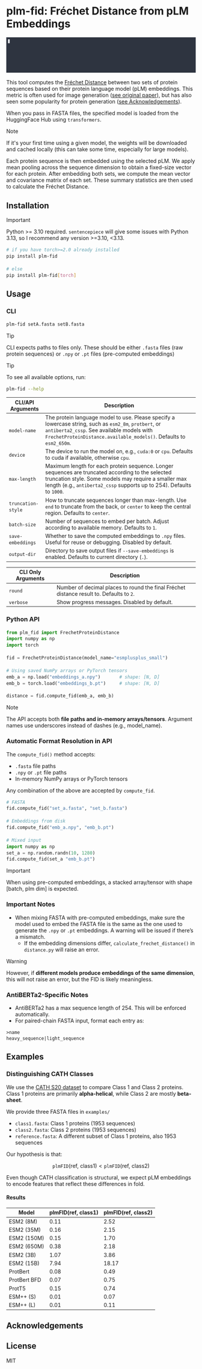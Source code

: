 # plm-fid: Fréchet Distance from pLM Embeddings
![cli_demo](https://raw.githubusercontent.com/young-su-ko/plm-fid/main/_assets/cli_demo.gif)

This tool computes the [Fréchet Distance](https://en.wikipedia.org/wiki/Fr%C3%A9chet_inception_distance) between two sets of protein sequences based on their protein language model (pLM) embeddings. This metric is often used for image generation ([see original paper](https://arxiv.org/pdf/1706.08500)), but has also seen some popularity for protein generation ([see Acknowledgements](#Acknowledgements)).

When you pass in FASTA files, the specified model is loaded from the HuggingFace Hub using `transformers`. 
> [!NOTE]  
> If it's your first time using a given model, the weights will be downloaded and cached locally (this can take some time, especially for large models).

Each protein sequence is then embedded using the selected pLM. We apply mean pooling across the sequence dimension to obtain a fixed-size vector for each protein. After embedding both sets, we compute the mean vector and covariance matrix of each set. These summary statistics are then used to calculate the Fréchet Distance.

## Installation
> [!IMPORTANT]  
> Python >= 3.10 required. `sentencepiece` will give some issues with Python 3.13, so I recommend any version >=3.10, <3.13.
```bash
# if you have torch>=2.0 already installed
pip install plm-fid

# else
pip install plm-fid[torch]
```

## Usage

### CLI
```bash
plm-fid setA.fasta setB.fasta
```
> [!TIP]
> CLI expects paths to files only. These should be either `.fasta` files (raw protein sequences) or `.npy` or `.pt` files (pre-computed embeddings)

> [!TIP]
> To see all available options, run:
> ```bash
> plm-fid --help
> ```

| CLI/API Arguments | Description |
| --- | --- |
|`model-name`            | 	The protein language model to use. Please specify a lowercase string, such as `esm2_8m`, `protbert`, or `antiberta2_cssp`. See available models with `FrechetProteinDistance.available_models()`. Defaults to `esm2_650m`.|
|`device`           |	The device to run the model on, e.g., `cuda:0` or `cpu`. Defaults to cuda if available, otherwise `cpu`.|
|`max-length`       | Maximum length for each protein sequence. Longer sequences are truncated according to the selected truncation style. Some models may require a smaller max length (e.g., `antiberta2_cssp` supports up to 254). Defaults to `1000`.|
|`truncation-style` | How to truncate sequences longer than max-length. Use `end` to truncate from the back, or `center` to keep the central region. Defaults to `center`.|
|`batch-size`       | Number of sequences to embed per batch. Adjust according to available memory. Defaults to `1`.| 
|`save-embeddings`  | Whether to save the computed embeddings to `.npy` files. Useful for reuse or debugging. Disabled by default. |
|`output-dir`       | Directory to save output files if `--save-embeddings` is enabled. Defaults to current directory (`.`). |   


| CLI Only Arguments | Description |
| --- | --- |
|`round`          | Number of decimal places to round the final Fréchet distance result to. Defaults to `2`. |   
|`verbose`          | Show progress messages. Disabled by default. |   


### Python API

```python
from plm_fid import FrechetProteinDistance
import numpy as np
import torch

fid = FrechetProteinDistance(model_name="esmplusplus_small")

# Using saved NumPy arrays or PyTorch tensors
emb_a = np.load("embeddings_a.npy")       # shape: [N, D]
emb_b = torch.load("embeddings_b.pt")     # shape: [N, D]

distance = fid.compute_fid(emb_a, emb_b)
```
> [!NOTE]
> The API accepts both **file paths and in-memory arrays/tensors**. Argument names use underscores instead of dashes (e.g., model_name).

### Automatic Format Resolution in API
The `compute_fid()` method accepts:
- `.fasta` file paths
- `.npy` or `.pt` file paths
- In-memory NumPy arrays or PyTorch tensors

Any combination of the above are accepted by `compute_fid`.
```python
# FASTA
fid.compute_fid("set_a.fasta", "set_b.fasta")

# Embeddings from disk
fid.compute_fid("emb_a.npy", "emb_b.pt")

# Mixed input
import numpy as np
set_a = np.random.randn(10, 1280)
fid.compute_fid(set_a "emb_b.pt")
```

> [!IMPORTANT] 
> When using pre-computed embeddings, a stacked array/tensor with shape [batch, plm dim] is expected.


### **Important Notes**

- When mixing FASTA with pre-computed embeddings, make sure the model used to embed the FASTA file is the same as the one used to generate the `.npy` or `.pt` embeddings. A warning will be issued if there’s a mismatch.
    - If the embedding dimensions differ, `calculate_frechet_distance()` in `distance.py` will raise an error.
> [!WARNING]  
> However, if **different models produce embeddings of the same dimension**, this will not raise an error, but the FID is likely meaningless.

### **AntiBERTa2-Specific Notes**
- AntiBERTa2 has a max sequence length of 254. This will be enforced automatically.
- For paired-chain FASTA input, format each entry as:
```
>name
heavy_sequence|light_sequence
```

## Examples
### Distinguishing CATH Classes
We use the [CATH S20 dataset](https://www.google.com/placeholderfornow) to compare Class 1 and Class 2 proteins. Class 1 proteins are primarily **alpha-helical**, while Class 2 are mostly **beta-sheet**.

We provide three FASTA files in `examples/`
- `class1.fasta`: Class 1 proteins (1953 sequences)
- `class2.fasta`: Class 2 proteins (1953 sequences)
- `reference.fasta`: A different subset of Class 1 proteins, also 1953 sequences

Our hypothesis is that:
```math
\texttt{plmFID}(\text{ref, class1}) < \texttt{plmFID}(\text{ref, class2})
```
Even though CATH classification is structural, we expect pLM embeddings to encode features that reflect these differences in fold.

#### Results
| Model | plmFID(ref, class1) | plmFID(ref, class2) |
| --- | --- | --- |
| ESM2 (8M) | 0.11 | 2.52 |
| ESM2 (35M)| 0.16 | 2.15 |
| ESM2 (150M)| 0.15 | 1.70 |
| ESM2 (650M)| 0.38 | 2.18 |
| ESM2 (3B)| 1.07 | 3.86 |
| ESM2 (15B)| 7.94 | 18.17 |
| ProtBert | 0.08 | 0.49 |
| ProtBert BFD| 0.07 | 0.75 |
| ProtT5| 0.15 | 0.74 |
| ESM++ (S)| 0.01 | 0.07 |
| ESM++ (L)| 0.01 | 0.11 |
 

<!-- ### Distinguishing some binding antibodies (?)

#### Results
| Model | plmFID(ref, class1) | plmFID(ref, class2) |
| --- | --- | --- |
| AntiBERTa2-CSSP | X | X | -->

## Acknowledgements

## License
MIT 
